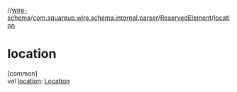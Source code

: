 //[wire-schema](../../../index.md)/[com.squareup.wire.schema.internal.parser](../index.md)/[ReservedElement](index.md)/[location](location.md)

# location

[common]\
val [location](location.md): [Location](../../com.squareup.wire.schema/-location/index.md)

